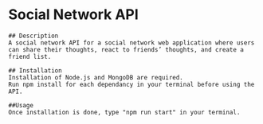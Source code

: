 # Social Network API

    ## Description
    A social network API for a social network web application where users can share their thoughts, react to friends’ thoughts, and create a friend list.

    ## Installation
    Installation of Node.js and MongoDB are required.
    Run npm install for each dependancy in your terminal before using the API.

    ##Usage
    Once installation is done, type "npm run start" in your terminal.

